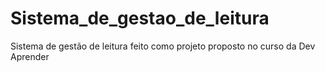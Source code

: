 # Sistema_de_gestao_de_leitura
Sistema de gestão de leitura feito como projeto proposto no curso da Dev Aprender 
